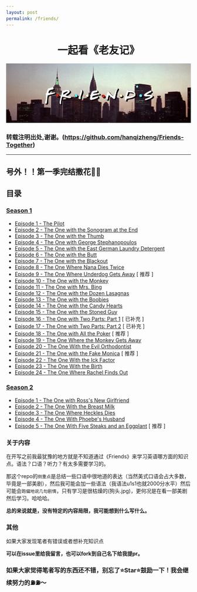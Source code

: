 ```yaml
---
layout: post
permalink: /friends/
---
```




<h1 align="center">
  一起看《老友记》
</h1>


<p align="center">
<img width="800" src="/assets/Friends_logo.png" alt="Friends logo">
</p>


<div align="center">

</div>

### 转载注明出处,谢谢。(https://github.com/hanqizheng/Friends-Together)

---


<!-- ## GitBook链接[点这!!](https://hanqizheng598.gitbook.io/english/) -->

## 号外！！第一季完结撒花🎉🎉


## 目录

### [Season 1](https://github.com/hanqizheng/Engilsh-Note/tree/master/Season1)
- [Episode 1 - The Pilot](/_friends/Season1/Episode1.md)
- [Episode 2 - The One with the Sonogram at the End](/_friends/Season1/Episode2.md)
- [Episode 3 - The One with the Thumb](/_friends/Season1/Episode3.md)
- [Episode 4 - The One with George Stephanopoulos](/_friends/Season1/Episode4.md)
- [Episode 5 - The One with the East German Laundry Detergent](/_friends/Season1/Episode5.md)
- [Episode 6 - The One with the Butt](/_friends/Season1/Episode6.md)
- [Episode 7 - The One with the Blackout](/_friends/Season1/Episode7.md)
- [Episode 8 - The One Where Nana Dies Twice](/_friends/Season1/Episode8.md)
- [Episode 9 - The One Where Underdog Gets Away](/_friends/Season1/Episode9.md) [ 推荐 ]
- [Episode 10 - The One with the Monkey](/_friends/Season1/Episode10.md)
- [Episode 11 - The One with Mrs. Bing](/_friends/Season1/Episode11.md)
- [Episode 12 - The One with the Dozen Lasagnas](/_friends/Season1/Episode12.md)
- [Episode 13 - The One with the Boobies](/_friends/Season1/Episode13.md)
- [Episode 14 - The One with the Candy Hearts](/_friends/Season1/Episode14.md)
- [Episode 15 - The One with the Stoned Guy](/_friends/Season1/Episode15.md)
- [Episode 16 - The One with Two Parts: Part 1](/_friends/Season1/Episode16.md) [ 已补充 ]
- [Episode 17 - The One with Two Parts: Part 2](/_friends/Season1/Episode17.md) [ 已补充 ]
- [Episode 18 - The One with All the Poker](/_friends/Season1/Episode18.md) [ 推荐 ]
- [Episode 19 - The One Where the Monkey Gets Away](/_friends/Season1/Episode19.md)
- [Episode 20 - The One With the Evil Orthodontist](/_friends/Season1/Episode20.md)
- [Episode 21 - The One with the Fake Monica](/_friends/Season1/Episode21.md) [ 推荐 ]
- [Episode 22 - The One With the Ick Factor](/_friends/Season1/Episode22.md)
- [Episode 23 - The One With the Birth](/_friends/Season1/Episode23.md)
- [Episode 24 - The One Where Rachel Finds Out](/_friends/Season1/Episode24.md)

### [Season 2](https://github.com/hanqizheng/Engilsh-Note/tree/master/Season2)

- [Episode 1 - The One with Ross's New Girlfriend](/Season2/Episode1.md)
- [Episode 2 - The One With the Breast Milk](/Season2/Episode2.md)
- [Episode 3 - The One Where Heckles Dies](/Season2/Episode3.md)
- [Episode 4 - The One With Phoebe's Husband](/Season2/Episode4.md)
- [Episode 5 - The One With Five Steaks and an Eggplant](/Season2/Episode5.md) [ 推荐 ]

### 关于内容

在开写之前我最犹豫的地方就是不知道通过《Friends》来学习英语哪方面的知识点。语法？口语？听力？有太多需要学习的。

那这个repo的`侧重点`是总结一些口语中很地道的表达（当然美式口语会占大多数，毕竟是一部美剧），然后我可能会加一些语法（我语法u1s1也就2000分水平）然后可能会`跑偏地说几句剧情`，只有学习是很枯燥的(狗头.jpg)，更何况是在看一部美剧然后学习。哈哈哈。

**总的来说就是，没有特定的内容局限，我可能想到什么写什么。**

### 其他

如果大家发现笔者有错误或者想补充知识点

**可以在issue里给我留言，也可以fork到自己名下给我提pr。**

### 如果大家觉得笔者写的东西还不错，别忘了⭐️Star⭐️鼓励一下！我会继续努力的⛽️⛽️～